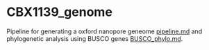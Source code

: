 # CBX1139_genome
Pipeline for generating a oxford nanopore geneome [pipeline.md](pipeline.md) and phylogenetic analysis using BUSCO genes [BUSCO_phylo.md](https://github.com/crcardenas/CBX1139_genome/blob/main/BUSCO_phylo.md).
